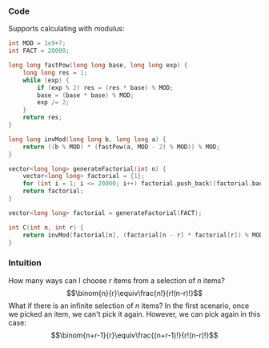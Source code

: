 ### Code
Supports calculating with modulus:
```cpp
int MOD = 1e9+7;
int FACT = 20000;

long long fastPow(long long base, long long exp) {
	long long res = 1;
	while (exp) {
		if (exp % 2) res = (res * base) % MOD;
		base = (base * base) % MOD;
		exp /= 2;
	}
	return res;
}

long long invMod(long long b, long long a) {
    return ((b % MOD) * (fastPow(a, MOD - 2) % MOD)) % MOD;
}

vector<long long> generateFactorial(int n) {
    vector<long long> factorial = {1};
    for (int i = 1; i <= 20000; i++) factorial.push_back((factorial.back() * i) % MOD);
    return factorial;
}

vector<long long> factorial = generateFactorial(FACT);

int C(int n, int r) {
    return invMod(factorial[n], (factorial[n - r] * factorial[r]) % MOD);
}
```


### Intuition
How many ways can I choose $r$ items from a selection of $n$ items?
$$\binom{n}{r}\equiv\frac{n!}{r!(n-r)!}$$
What if there is an infinite selection of $n$ items? In the first scenario, once we picked an item, we can't pick it again. However, we can pick again in this case:
$$\binom{n+r-1}{r}\equiv\frac{(n+r-1)!}{r!(n-r)!}$$
